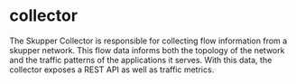 # collector

The Skupper Collector is responsible for collecting flow information from a
skupper network. This flow data informs both the topology of the network and
the traffic patterns of the applications it serves. With this data, the
collector exposes a REST API as well as traffic metrics.
